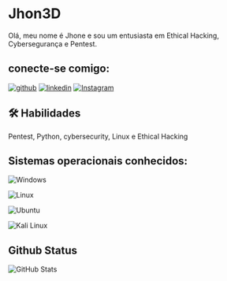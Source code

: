 # Jhon3D
Olá, meu nome é Jhone e sou um entusiasta em Ethical Hacking, Cybersegurança e Pentest.

## conecte-se comigo:
[![github](https://img.shields.io/badge/GitHub-123?style=for-the-badge&logo=github&logoColor=white)](https://github.com/jhon3D)
[![linkedin](https://img.shields.io/badge/linkedin-0A66C2?style=for-the-badge&logo=linkedin&logoColor=white)](https://www.linkedin.com/in/jhone-david-b761b71b8/)
[![Instagram](https://img.shields.io/badge/instagram-1DA1F2?style=for-the-badge&logo=instagram&logoColor=white)](https://www.instagram.com/jhone_david_?igsh=MXM5c2VyYndwM2VscQ==)


## 🛠 Habilidades
Pentest, Python, cybersecurity, Linux e Ethical Hacking


## Sistemas operacionais conhecidos:
![Windows](https://img.shields.io/badge/Windows-000?style=for-the-badge&logo=windows&logoColor=2CA5E0)

![Linux](https://img.shields.io/badge/Linux-000?style=for-the-badge&logo=linux&logoColor=2CA5E0)

![Ubuntu](https://img.shields.io/badge/Ubuntu-000?style=for-the-badge&logo=ubuntu&logoColor=2CA5E0)

![Kali Linux](https://img.shields.io/badge/Kali-linux-123?style=for-the-badge&logo=kali-linux&logoColor=2CA5E0)
## Github Status

![GitHub Stats](https://github-readme-stats.vercel.app/api?username=jhon3d&theme=transparent&bg_color=124&border_color=30A3DC&show_icons=true&icon_color=30A3DC&title_color=E94D5F&text_color=FFF)
